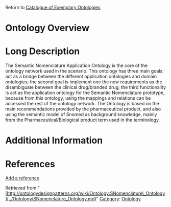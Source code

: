 Return to [Catalogue of Exemplary Ontologies](../Ontology/Main.md "Ontology:Main")



#  Ontology Overview


#  Long Description


The Semantic Nomenclature Application Ontology is the core of the ontology network used in the scenario. This ontology has three main goals: act as a bridge between the different application ontologies and domain ontologies; the second goal is implement one the new requirements as the disambiguate between the clinical drug/branded drug; the third functionality is act as the application ontology for the Semantic Nomenclature prototype, because from this ontology, using the mappings and relations can be accessed the rest of the ontology network. The Ontology is based on the main recommendations provided by the pharmaceutical product, and also using the semantic model of Snomed as background knowledge, mainly from the Pharmaceutical/Biological product term used in the terminology.



#  Additional Information


  



  




#  References


[Add a reference](index.php@title=Odp%253AAdd_reference&subject=Ontology%253ASNomenclature+Ontology.html "http://ontologydesignpatterns.org/wiki/index.php?title=Odp:Add_reference&subject=Ontology%3ASNomenclature+Ontology")


  






Retrieved from "[http://ontologydesignpatterns.org/wiki/Ontology:SNomenclature\_Ontology](../Ontology/SNomenclature_Ontology.md)"
 [Category](http://ontologydesignpatterns.org/wiki/Special:Categories "Special:Categories"): [Ontology](../Category/Ontology.md "Category:Ontology")